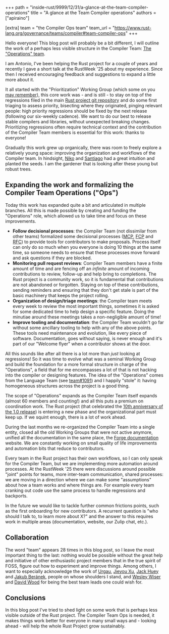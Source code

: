 +++
path = "inside-rust/9999/12/31/a-glance-at-the-team-compiler-operations"
title = "A glance at the Team Compiler operations"
authors = ["apiraino"]

[extra]
team = "the Compiler Ops team"
team_url = "https://www.rust-lang.org/governance/teams/compiler#team-compiler-ops"
+++

Hello everyone! This blog post will probably be a bit different, I will outline the work of a perhaps less visible structure in the Compiler Team: [The "Operations" team][compiler-ops].

I am Antonio, I've been helping the Rust project for a couple of years and recently I gave a short talk at the RustWeek '25 about my experience. Since then I received encouraging feedback and suggestions to expand a little more about it.

It all started with the "Prioritization" Working Group (which some on you [may remember][wg-prio-call-for-contributors]), this core work was - and is still - to stay on top of the regressions filed in the main [Rust project git repository][rust-git] and do some first triaging to assess priority, bisecting where they originated, pinging relevant people: high priority regressions should be fixed by the next release (following our six-weekly cadence). We want to do our best to release stable compilers and libraries, without unexpected breaking changes. Prioritizing regressions often require technical context and the contribution of the Compiler Team members is essential for this work: thanks to everyone!

Gradually this work grew up organically, there was room to freely explore a relatively young space: improving the organization and workflows of the Compiler team. In hindsight, [Niko][niko] and [Santiago][santi] had a great intuition and planted the seeds. I am the gardener that is looking after these young but robust trees.

[compiler-ops]: https://www.rust-lang.org/governance/teams/compiler#team-compiler-ops
[rust-git]: https://github.com/rust-lang/rust/issues

## Expanding the work and formalizing the Compiler Team Operations ("Ops")

Today this work has expanded quite a bit and articulated in multiple branches. All this is made possible by creating and funding the "Operations" role, which allowed us to take time and focus on these improvements.

- **Follow decisional processes**: the Compiler Team (not dissimilar from other teams) formalized some decisional processes ([MCP], [FCP] and [RFC]) to provide tools for contributors to make proposals. Process itself can only do so much when you everyone is doing 10 things at the same time, so someone needs to ensure that these processes move forward and ask questions if they are blocked.
- **Monitoring pull request reviews**: Compiler Team members have a finite amount of time and are fencing off an *infinite* amount of incoming contributions to review, follow-up and help bring to completions. The Rust project is a community work, so it is fundamental that contributions are not abandoned or forgotten. Staying on top of these contributions, sending reminders and ensuring that they don't get stale is part of the basic machinery that keeps the project rolling.
- **Organization of design/triage meetings**: the Compiler team meets every week to review the most important things, sometimes it is asked for some dedicated time to help design a specific feature. Doing the minutiae around these meetings takes a non-negligible amount of time!
- **Improve tooling and documentation**: the Compiler Team wouldn't go far without some ancillary tooling to help with any of the above points. These tools need maintenance and evolution, like every piece of software. Documentation, goes without saying, is never enough and it's part of our "Welcome flyer" when a contributor shows at the door.

All this sounds like after all there is a lot more than *just* looking at regressions! So it was time to evolve what was a seminal Working Group and build the foundation for a more formal structure in charge of the "Operations", a field that for me encompasses a lot of that is not hacking into the compiler or designing features. The idea of the "Operations" comes from the Language Team (see [team#1091](https://github.com/rust-lang/team/pull/1091)) and I happily "stole" it: having homogeneous structures across the project is a good thing.

The scope of "Operations" expands as the Compiler Team itself expands (almost 60 members and counting!) and all this puts a premium on coordination work. The Rust project (that celebrated the [10th anniversary of the 1.0 release][10-years-of-crabs]) is entering a new phase and the organizational part must keep up. If we squint enough, there is a lot of work ahead.

During the last months we re-organized the Compiler Team into a single entity, closed all the old Working Groups that were not active anymore, unified all the documentation in the same place, the [Forge documentation][forge.r-l.org] website. We are constantly working on small quality of life improvements and automation bits that reduce to contributors.

Every team in the Rust project has their own workflows, so I can only speak for the Compiler Team, but we are implementing more automation around processes. At the RustWeek '25 there were discussions around possible "joint" points for teams, more inter-team communication, shared processes: we are moving in a direction where we can make some "assumptions" about how a team works and where things are. For example every team cranking out code use the same process to handle regressions and backports.

In the future we would like to tackle further common frictions points, such as the first onboarding for new contributors. A recurrent question is "who should I talk to, to learn more about X?" and the answer to this requires work in multiple areas (documentation, website, our Zulip chat, etc.).

[MCP]: https://forge.rust-lang.org/compiler/proposals-and-stabilization.html#how-do-i-submit-an-mcp
[FCP]: https://forge.rust-lang.org/compiler/proposals-and-stabilization.html#targets
[RFC]: https://forge.rust-lang.org/libs/maintaining-std.html#when-is-an-rfc-needed
[10-years-of-crabs]: https://rustweek.org/celebration/
[forge.r-l.org]: https://forge.rust-lang.org/libs/maintaining-std.html#when-is-an-rfc-needed

## Collaboration

The word "team" appears 28 times in this blog post, so I leave the most important thing to the last: nothing would be possible without the great help and initiative of other enthusiastic project members that in the true spirit of FOSS, figure out how to experiment and improve things. Among others, I want to especially acknowledge the work of [Urgau], [Jieyou Xu], [Jack Huey] and [Jakub Beránek], people on whose shoulders I stand, and [Wesley Wiser] and [David Wood] for being the best team leads one could wish for.

## Conclusions

In this blog post I've tried to shed light on some work that is perhaps less visible outside of the Rust project. The Compiler Team Ops is needed, it makes things work better for everyone in many small ways and - looking ahead - will help the whole Rust Project grow sustainably.

[wg-prio-call-for-contributors]: https://blog.rust-lang.org/2020/09/14/wg-prio-call-for-contributors
[niko]: https://smallcultfollowing.com/babysteps/
[santi]: https://santiagopastorino.com
[Jieyou Xu]: https://github.com/jieyouxu
[Urgau]: https://github.com/urgau
[Jack Huey]: https://github.com/jackh726
[Jakub Beránek]: https://github.com/kobzol
[Wesley Wiser]: https://github.com/wesleywiser
[David Wood]: https://github.com/davidtwco
